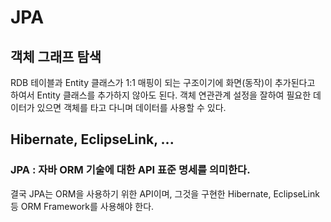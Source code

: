# JPA


## 객체 그래프 탐색
RDB 테이블과 Entity 클래스가 1:1 매핑이 되는 구조이기에 화면(동작)이 추가된다고 하여서 Entity 클래스를 추가하지 않아도 된다. 객체 연관관계 설정을 잘하여 필요한 데이터가 있으면 객체를 타고 다니며 데이터를 사용할 수 있다.


## Hibernate, EclipseLink, ...
### JPA : 자바 ORM 기술에 대한 API 표준 명세를 의미한다.
결국 JPA는 ORM을 사용하기 위한 API이며, 그것을 구현한 Hibernate, EclipseLink 등 ORM Framework를 사용해야 한다.